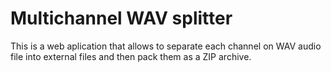 # Multichannel WAV splitter 
This is a web aplication that allows to separate each channel on WAV audio file into external files and then pack them as a ZIP archive.

